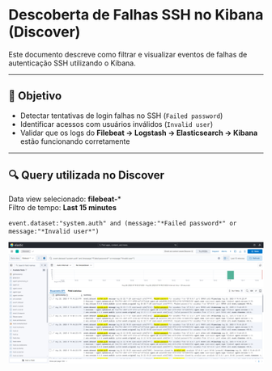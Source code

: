 # Descoberta de Falhas SSH no Kibana (Discover)

Este documento descreve como filtrar e visualizar eventos de falhas de autenticação SSH utilizando o Kibana.

---

## 🎯 Objetivo
- Detectar tentativas de login falhas no SSH (`Failed password`)  
- Identificar acessos com usuários inválidos (`Invalid user`)  
- Validar que os logs do **Filebeat → Logstash → Elasticsearch → Kibana** estão funcionando corretamente  

---

## 🔍 Query utilizada no Discover

Data view selecionado: **filebeat-***  
Filtro de tempo: **Last 15 minutes**  

```kql
event.dataset:"system.auth" and (message:"*Failed password*" or message:"*Invalid user*")
```

![SSH Failures Discover](img/discover-ssh-failures.png)

